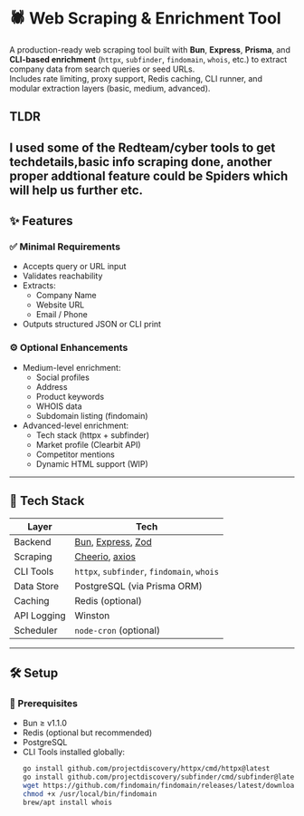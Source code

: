 # 🕷️ Web Scraping & Enrichment Tool

A production-ready web scraping tool built with **Bun**, **Express**, **Prisma**, and **CLI-based enrichment** (`httpx`, `subfinder`, `findomain`, `whois`, etc.) to extract company data from search queries or seed URLs.  
Includes rate limiting, proxy support, Redis caching, CLI runner, and modular extraction layers (basic, medium, advanced).

## TLDR
I used some of the Redteam/cyber tools to get techdetails,basic info scraping done, another proper addtional feature could be Spiders which will help us further etc.
---

## ✨ Features

### ✅ Minimal Requirements
- Accepts query or URL input
- Validates reachability
- Extracts:
  - Company Name
  - Website URL
  - Email / Phone
- Outputs structured JSON or CLI print

### ⚙️ Optional Enhancements
- Medium-level enrichment:
  - Social profiles
  - Address
  - Product keywords
  - WHOIS data
  - Subdomain listing (findomain)
- Advanced-level enrichment:
  - Tech stack (httpx + subfinder)
  - Market profile (Clearbit API)
  - Competitor mentions
  - Dynamic HTML support (WIP)

---

## 🧱 Tech Stack

| Layer        | Tech                    |
|--------------|-------------------------|
| Backend      | [Bun](https://bun.sh), [Express](https://expressjs.com), [Zod](https://zod.dev) |
| Scraping     | [Cheerio](https://cheerio.js.org), [axios](https://axios-http.com) |
| CLI Tools    | `httpx`, `subfinder`, `findomain`, `whois` |
| Data Store   | PostgreSQL (via Prisma ORM) |
| Caching      | Redis (optional)        |
| API Logging  | Winston                 |
| Scheduler    | `node-cron` (optional)  |

---

## 🛠 Setup

### 🐇 Prerequisites

- Bun ≥ v1.1.0
- Redis (optional but recommended)
- PostgreSQL
- CLI Tools installed globally:
  ```bash
  go install github.com/projectdiscovery/httpx/cmd/httpx@latest
  go install github.com/projectdiscovery/subfinder/cmd/subfinder@latest
  wget https://github.com/findomain/findomain/releases/latest/download/findomain-linux -O /usr/local/bin/findomain
  chmod +x /usr/local/bin/findomain
  brew/apt install whois
